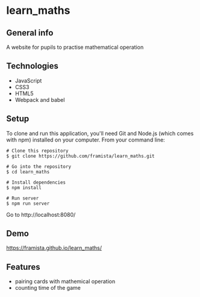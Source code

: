# learn_maths
## General info
A website for pupils to practise mathematical operation
## Technologies
* JavaScript
* CSS3
* HTML5
* Webpack and babel
## Setup
To clone and run this application, you'll need Git and Node.js (which comes with npm) installed on your computer. From your command line:
```
# Clone this repository
$ git clone https://github.com/framista/learn_maths.git

# Go into the repository
$ cd learn_maths

# Install dependencies
$ npm install

# Run server
$ npm run server

```
Go to http://localhost:8080/

## Demo
https://framista.github.io/learn_maths/

## Features
* pairing cards with mathemical operation
* counting time of the game

